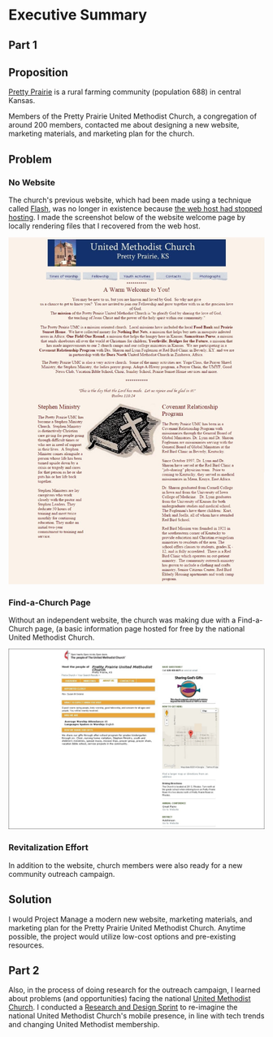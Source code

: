 # Executive Summary

## Part 1
## Proposition
[Pretty Prairie](http://en.wikipedia.org/wiki/Pretty_Prairie,_Kansas) is a rural farming community (population 688) in central Kansas. 

Members of the Pretty Prairie United Methodist Church, a congregation of around 200 members, contacted me about designing a new website, marketing materials, and marketing plan for the church. 

## Problem

### No Website
The church's previous website, which had been made using a technique called [Flash](http://en.wikipedia.org/wiki/Adobe_Flash), was no longer in existence because [the web host had stopped hosting](https://kslib.info/1013/Blue-Skyways-Transition). I made the screenshot below of the website welcome page by locally rendering files that I recovered from the web host. 

![](marketing-as-is/old-website-welcome-page.jpg)

### Find-a-Church Page

Without an independent website, the church was making due with a Find-a-Church page, (a basic information page hosted for free by the national United Methodist Church.

![](marketing-as-is/find-a-church-about-us.jpg)

### Revitalization Effort

In addition to the website, church members were also ready for a new community outreach campaign. 

## Solution

I would Project Manage a modern new website, marketing materials, and marketing plan for the Pretty Prairie United Methodist Church. Anytime possible, the project would utilize low-cost options and pre-existing resources. 

## Part 2
Also, in the process of doing research for the outreach campaign, I learned about problems (and opportunities) facing the national [United Methodist Church](http://www.umc.org). I conducted a [Research and Design Sprint](http://www.gv.com/sprint) to re-imagine the national United Methodist Church's mobile presence, in line with tech trends and changing United Methodist membership.
